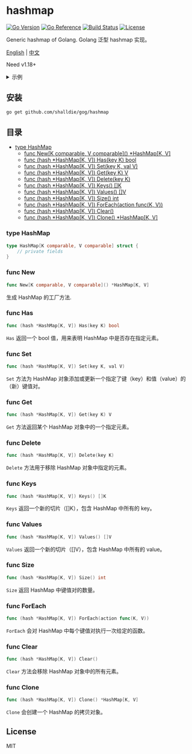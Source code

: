 # hashmap

[![Go Version](https://img.shields.io/github/go-mod/go-version/shalldie/gog?label=go&logo=go&style=flat-square)](https://github.com/shalldie/gog)
[![Go Reference](https://pkg.go.dev/badge/github.com/shalldie/gog.svg)](https://pkg.go.dev/github.com/shalldie/gog/hashmap)
[![Build Status](https://img.shields.io/github/workflow/status/shalldie/gog/ci?label=test&logo=github&style=flat-square)](https://github.com/shalldie/gog/actions)
[![License](https://img.shields.io/github/license/shalldie/gog?logo=github&style=flat-square)](https://github.com/shalldie/gog)

Generic hashmap of Golang. Golang 泛型 hashmap 实现。

[English](./README.md) | [中文](./README.zh-CN.md)

Need v1.18+

<details><summary>示例</summary>
<p>

```go
{
    hash := hashmap.New[string, string]()
    hash.Set("name", "tom")

	fmt.Println(hash.Get("name")) // "tom"
	fmt.Println(hash.Has("name")) // true
}
```

</p>
</details>

## 安装

```bash
go get github.com/shalldie/gog/hashmap
```

## 目录

- [type HashMap](#type-HashMap)
  - [func New\[K comparable, V comparable\]() \*HashMap\[K, V\]](#func-New)
  - [func (hash \*HashMap[K, V]) Has(key K) bool](#func-Has)
  - [func (hash \*HashMap[K, V]) Set(key K, val V)](#func-Set)
  - [func (hash \*HashMap[K, V]) Get(key K) V](#func-Get)
  - [func (hash \*HashMap[K, V]) Delete(key K)](#func-Delete)
  - [func (hash \*HashMap[K, V]) Keys() []K](#func-Keys)
  - [func (hash \*HashMap[K, V]) Values() []V](#func-Values)
  - [func (hash \*HashMap[K, V]) Size() int](#func-Size)
  - [func (hash \*HashMap[K, V]) ForEach(action func(K, V))](#func-ForEach)
  - [func (hash \*HashMap[K, V]) Clear()](#func-Clear)
  - [func (hash \*HashMap[K, V]) Clone() \*HashMap[K, V]](#func-Clone)

### type HashMap

```go
type HashMap[K comparable, V comparable] struct {
	// private fields
}
```

### func New

```go
func New[K comparable, V comparable]() *HashMap[K, V]
```

生成 HashMap 的工厂方法.

### func Has

```go
func (hash *HashMap[K, V]) Has(key K) bool
```

`Has` 返回一个 bool 值，用来表明 HashMap 中是否存在指定元素。

### func Set

```go
func (hash *HashMap[K, V]) Set(key K, val V)
```

`Set` 方法为 HashMap 对象添加或更新一个指定了键（key）和值（value）的（新）键值对。

### func Get

```go
func (hash *HashMap[K, V]) Get(key K) V
```

`Get` 方法返回某个 HashMap 对象中的一个指定元素。

### func Delete

```go
func (hash *HashMap[K, V]) Delete(key K)
```

`Delete` 方法用于移除 HashMap 对象中指定的元素。

### func Keys

```go
func (hash *HashMap[K, V]) Keys() []K
```

`Keys` 返回一个新的切片（[]K），包含 HashMap 中所有的 key。

### func Values

```go
func (hash *HashMap[K, V]) Values() []V
```

`Values` 返回一个新的切片（[]V），包含 HashMap 中所有的 value。

### func Size

```go
func (hash *HashMap[K, V]) Size() int
```

`Size` 返回 HashMap 中键值对的数量。

### func ForEach

```go
func (hash *HashMap[K, V]) ForEach(action func(K, V))
```

`ForEach` 会对 HashMap 中每个键值对执行一次给定的函数。

### func Clear

```go
func (hash *HashMap[K, V]) Clear()
```

`Clear` 方法会移除 HashMap 对象中的所有元素。

### func Clone

```go
func (hash *HashMap[K, V]) Clone() *HashMap[K, V]
```

`Clone` 会创建一个 HashMap 的拷贝对象。

## License

MIT

